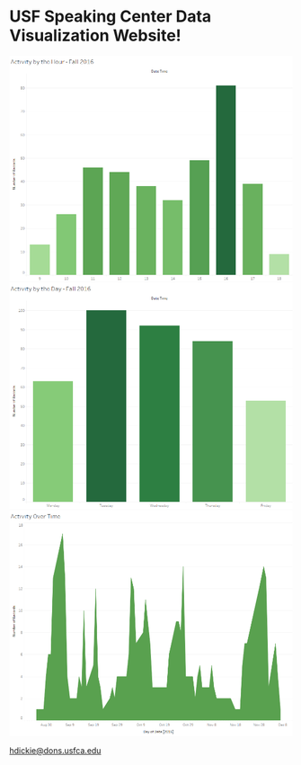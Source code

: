 <h1>USF Speaking Center Data Visualization Website!</h1>


<img src = "activity_by_the_hour_fall_2016.png" alt = "Activity by Hour" class = "inline"/>

<img src = "activity_by_the_day_fall_2016.png" alt = "Activity by Day" class = "inline"/>

<img src = "activity_over_time_fall_2016.png" alt = "Activity over the whole semester" class = "inline"/>

hdickie@dons.usfca.edu
